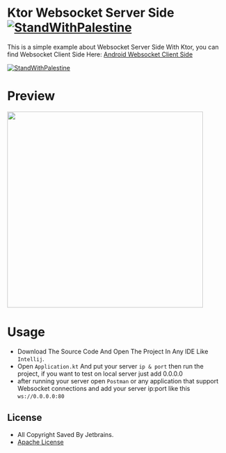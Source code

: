 # Ktor Websocket Server Side [![StandWithPalestine](https://raw.githubusercontent.com/kimoandroid/StandWithPalestine/main/assets/palestine_badge.svg)](https://github.com/kimoandroid/StandWithPalestine)
This is a simple example about Websocket Server Side With Ktor, you can find Websocket Client Side Here: [Android Websocket Client Side](https://github.com/kimoandroid/Android-WebSocketClient)


[![StandWithPalestine](https://raw.githubusercontent.com/kimoandroid/StandWithPalestine/main/assets/palestine_banner.svg)](https://github.com/kimoandroid/StandWithPalestine/blob/main/Donate.md)

# Preview
<img src="https://user-images.githubusercontent.com/69405523/223540562-dda95cfa-cae6-4789-b960-b302f9982569.png" width=450/>


# Usage
- Download The Source Code And Open The Project In Any IDE Like `Intellij`.
- Open `Application.kt` And put your server `ip & port` then run the project, if you want to test on local server just add 0.0.0.0
- after running your server open `Postman` or any application that support Websocket connections and add your server ip:port like this `ws://0.0.0.0:80
`

## License
- All Copyright Saved By Jetbrains.
- [Apache License](https://www.apache.org/licenses/LICENSE-2.0)
